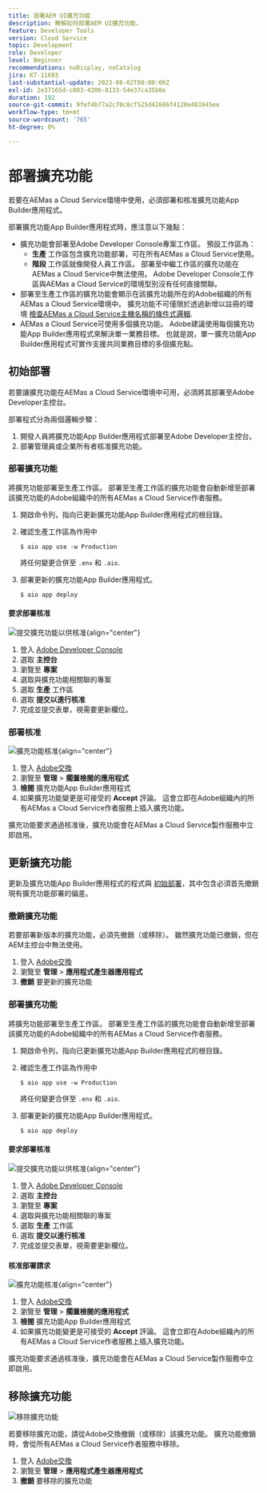 ```yaml
---
title: 部署AEM UI擴充功能
description: 瞭解如何部署AEM UI擴充功能。
feature: Developer Tools
version: Cloud Service
topic: Development
role: Developer
level: Beginner
recommendations: noDisplay, noCatalog
jira: KT-11603
last-substantial-update: 2023-06-02T00:00:00Z
exl-id: 2e37165d-c003-4206-8133-54e37ca35b8e
duration: 192
source-git-commit: 9fef4b77a2c70c8cf525d42686f4120e481945ee
workflow-type: tm+mt
source-wordcount: '765'
ht-degree: 0%

---
```


# 部署擴充功能

若要在AEMas a Cloud Service環境中使用，必須部署和核准擴充功能App Builder應用程式。

部署擴充功能App Builder應用程式時，應注意以下幾點：

+ 擴充功能會部署至Adobe Developer Console專案工作區。 預設工作區為：
   + __生產__ 工作區包含擴充功能部署，可在所有AEMas a Cloud Service使用。
   + __階段__ 工作區就像開發人員工作區。 部署至中繼工作區的擴充功能在AEMas a Cloud Service中無法使用。
Adobe Developer Console工作區與AEMas a Cloud Service的環境型別沒有任何直接關聯。
+ 部署至生產工作區的擴充功能會顯示在該擴充功能所在的Adobe組織的所有AEMas a Cloud Service環境中。
擴充功能不可僅限於透過新增以註冊的環境 [檢查AEMas a Cloud Service主機名稱的條件式邏輯](https://developer.adobe.com/uix/docs/guides/publication/#enabling-extension-only-on-specific-aem-environments).
+ AEMas a Cloud Service可使用多個擴充功能。 Adobe建議使用每個擴充功能App Builder應用程式來解決單一業務目標。 也就是說，單一擴充功能App Builder應用程式可實作支援共同業務目標的多個擴充點。

## 初始部署

若要讓擴充功能在AEMas a Cloud Service環境中可用，必須將其部署至Adobe Developer主控台。

部署程式分為兩個邏輯步驟：

1. 開發人員將擴充功能App Builder應用程式部署至Adobe Developer主控台。
1. 部署管理員或企業所有者核准擴充功能。

### 部署擴充功能

將擴充功能部署至生產工作區。 部署至生產工作區的擴充功能會自動新增至部署該擴充功能的Adobe組織中的所有AEMas a Cloud Service作者服務。

1. 開啟命令列，指向已更新擴充功能App Builder應用程式的根目錄。
1. 確認生產工作區為作用中

   ```shell
   $ aio app use -w Production
   ```

   將任何變更合併至 `.env` 和 `.aio`.

1. 部署更新的擴充功能App Builder應用程式。

   ```shell
   $ aio app deploy
   ```

#### 要求部署核准

![提交擴充功能以供核准](./assets/deploy/submit-for-approval.png){align="center"}

1. 登入 [Adobe Developer Console](https://developer.adobe.com)
1. 選取 __主控台__
1. 瀏覽至 __專案__
1. 選取與擴充功能相關聯的專案
1. 選取 __生產__ 工作區
1. 選取 __提交以進行核准__
1. 完成並提交表單，視需要更新欄位。

### 部署核准

![擴充功能核准](./assets/deploy/adobe-exchange.png){align="center"}

1. 登入 [Adobe交換](https://exchange.adobe.com/)
1. 瀏覽至 __管理__ > __擱置檢閱的應用程式__
1. __檢閱__ 擴充功能App Builder應用程式
1. 如果擴充功能變更是可接受的 __Accept__ 評論。 這會立即在Adobe組織內的所有AEMas a Cloud Service作者服務上插入擴充功能。

擴充功能要求通過核准後，擴充功能會在AEMas a Cloud Service製作服務中立即啟用。

## 更新擴充功能

更新及擴充功能App Builder應用程式的程式與 [初始部署](#initial-deployment)，其中包含必須首先撤銷現有擴充功能部署的偏差。

### 撤銷擴充功能

若要部署新版本的擴充功能，必須先撤銷（或移除）。 雖然擴充功能已撤銷，但在AEM主控台中無法使用。

1. 登入 [Adobe交換](https://exchange.adobe.com/)
1. 瀏覽至 __管理__ > __應用程式產生器應用程式__
1. __撤銷__ 要更新的擴充功能

### 部署擴充功能

將擴充功能部署至生產工作區。 部署至生產工作區的擴充功能會自動新增至部署該擴充功能的Adobe組織中的所有AEMas a Cloud Service作者服務。

1. 開啟命令列，指向已更新擴充功能App Builder應用程式的根目錄。
1. 確認生產工作區為作用中

   ```shell
   $ aio app use -w Production
   ```

   將任何變更合併至 `.env` 和 `.aio`.

1. 部署更新的擴充功能App Builder應用程式。

   ```shell
   $ aio app deploy
   ```

#### 要求部署核准

![提交擴充功能以供核准](./assets/deploy/submit-for-approval.png){align="center"}

1. 登入 [Adobe Developer Console](https://developer.adobe.com)
1. 選取 __主控台__
1. 瀏覽至 __專案__
1. 選取與擴充功能相關聯的專案
1. 選取 __生產__ 工作區
1. 選取 __提交以進行核准__
1. 完成並提交表單，視需要更新欄位。

#### 核准部署請求

![擴充功能核准](./assets/deploy/adobe-exchange.png){align="center"}

1. 登入 [Adobe交換](https://exchange.adobe.com/)
1. 瀏覽至 __管理__ > __擱置檢閱的應用程式__
1. __檢閱__ 擴充功能App Builder應用程式
1. 如果擴充功能變更是可接受的 __Accept__ 評論。 這會立即在Adobe組織內的所有AEMas a Cloud Service作者服務上插入擴充功能。

擴充功能要求通過核准後，擴充功能會在AEMas a Cloud Service製作服務中立即啟用。

## 移除擴充功能

![移除擴充功能](./assets/deploy/revoke.png)

若要移除擴充功能，請從Adobe交換撤銷（或移除）該擴充功能。 擴充功能撤銷時，會從所有AEMas a Cloud Service作者服務中移除。

1. 登入 [Adobe交換](https://exchange.adobe.com/)
1. 瀏覽至 __管理__ > __應用程式產生器應用程式__
1. __撤銷__ 要移除的擴充功能
